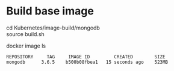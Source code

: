# Build base image

cd Kubernetes/image-build/mongodb  
source build.sh

docker image ls  
```shell
REPOSITORY     TAG     IMAGE ID         CREATED        SIZE  
mongodb      3.6.5    b500b08fbea1   15 seconds ago    523MB
```

